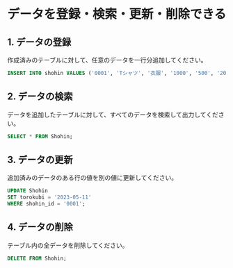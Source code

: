 # データを登録・検索・更新・削除できる

## 1. データの登録

作成済みのテーブルに対して、任意のデータを一行分追加してください。

```sql
INSERT INTO shohin VALUES ('0001', 'Tシャツ', '衣服', '1000', '500', '2023-05-10');
```

## 2. データの検索

データを追加したテーブルに対して、すべてのデータを検索して出力してください。

```sql
SELECT * FROM Shohin;
```

## 3. データの更新

追加済みのデータのある行の値を別の値に更新してください。

```sql
UPDATE Shohin
SET torokubi = '2023-05-11'
WHERE shohin_id = '0001';
```

## 4. データの削除

テーブル内の全データを削除してください。

```sql
DELETE FROM Shohin;
```
